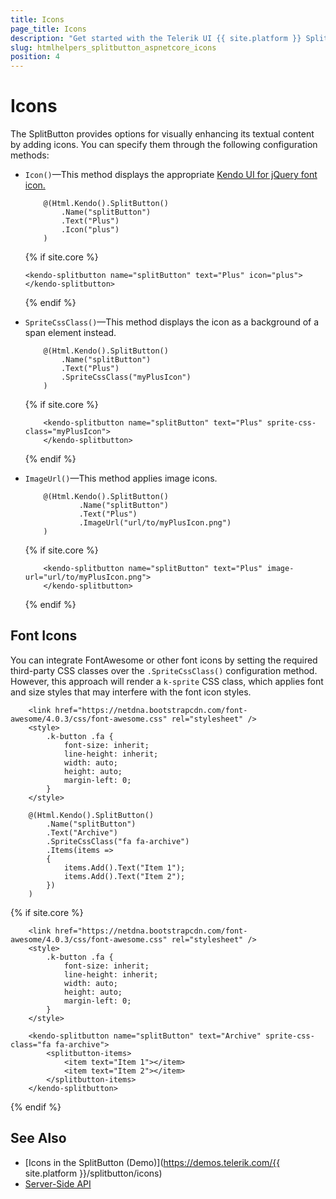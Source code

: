 ```yaml
---
title: Icons
page_title: Icons
description: "Get started with the Telerik UI {{ site.platform }} SplitButton and add background, image, or font icons to enhance the visualization of the widget."
slug: htmlhelpers_splitbutton_aspnetcore_icons
position: 4
---
```


# Icons

The SplitButton provides options for visually enhancing its textual content by adding icons. You can specify them through the following configuration methods:

* `Icon()`&mdash;This method displays the appropriate [Kendo UI for jQuery font icon.](https://docs.telerik.com/kendo-ui/styles-and-layout/sass-themes/font-icons)

    ```HtmlHelper
        @(Html.Kendo().SplitButton()
            .Name("splitButton")
            .Text("Plus")
            .Icon("plus")
        )
    ```
    {% if site.core %}
    ```TagHelper
    <kendo-splitbutton name="splitButton" text="Plus" icon="plus">
    </kendo-splitbutton>
    ```
    {% endif %}
* `SpriteCssClass()`&mdash;This method displays the icon as a background of a span element instead.

    ```HtmlHelper
        @(Html.Kendo().SplitButton()
            .Name("splitButton")
            .Text("Plus")
            .SpriteCssClass("myPlusIcon")
        )
    ```
    {% if site.core %}
    ```TagHelper
        <kendo-splitbutton name="splitButton" text="Plus" sprite-css-class="myPlusIcon">
        </kendo-splitbutton>
    ```
    {% endif %}
* `ImageUrl()`&mdash;This method applies image icons.

    ```HtmlHelper
        @(Html.Kendo().SplitButton()
                .Name("splitButton")
                .Text("Plus")
                .ImageUrl("url/to/myPlusIcon.png")
        )

    ```
    {% if site.core %}
    ```TagHelper
        <kendo-splitbutton name="splitButton" text="Plus" image-url="url/to/myPlusIcon.png">
        </kendo-splitbutton>
    ```
    {% endif %}

## Font Icons

You can integrate FontAwesome or other font icons by setting the required third-party CSS classes over the `.SpriteCssClass()` configuration method. However, this approach will render a `k-sprite` CSS class, which applies font and size styles that may interfere with the font icon styles.

```HtmlHelper
    <link href="https://netdna.bootstrapcdn.com/font-awesome/4.0.3/css/font-awesome.css" rel="stylesheet" />
    <style>
        .k-button .fa {
            font-size: inherit;
            line-height: inherit;
            width: auto;
            height: auto;
            margin-left: 0;
        }
    </style>

    @(Html.Kendo().SplitButton()
        .Name("splitButton")
        .Text("Archive")
        .SpriteCssClass("fa fa-archive")
        .Items(items =>
        {
            items.Add().Text("Item 1");
            items.Add().Text("Item 2");
        })
    )
```
{% if site.core %}
```TagHelper
    <link href="https://netdna.bootstrapcdn.com/font-awesome/4.0.3/css/font-awesome.css" rel="stylesheet" />
    <style>
        .k-button .fa {
            font-size: inherit;
            line-height: inherit;
            width: auto;
            height: auto;
            margin-left: 0;
        }
    </style>

    <kendo-splitbutton name="splitButton" text="Archive" sprite-css-class="fa fa-archive">
        <splitbutton-items>
            <item text="Item 1"></item>
            <item text="Item 2"></item>
        </splitbutton-items>
    </kendo-splitbutton>
```
{% endif %}

## See Also

* [Icons in the SplitButton (Demo)](https://demos.telerik.com/{{ site.platform }}/splitbutton/icons)
* [Server-Side API](/api/splitbutton)